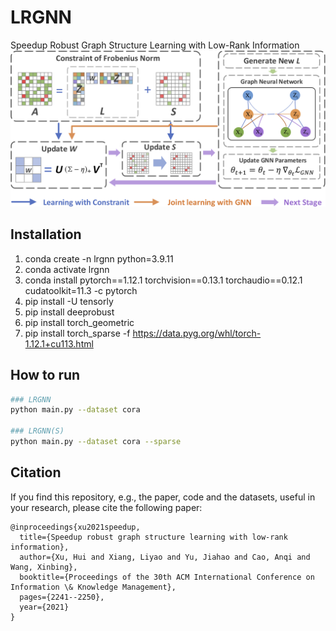 
# LRGNN
Speedup Robust Graph Structure Learning with Low-Rank Information
![Speedup Robust Graph Structure Learning with Low-Rank Information](system_model.png "Model Architecture")

## Installation
1. conda create -n lrgnn python=3.9.11
2. conda activate lrgnn
3. conda install pytorch==1.12.1 torchvision==0.13.1 torchaudio==0.12.1 cudatoolkit=11.3 -c pytorch
4. pip install -U tensorly
5. pip install deeprobust
6. pip install torch_geometric
7. pip install torch_sparse -f https://data.pyg.org/whl/torch-1.12.1+cu113.html

## How to run
```bash
### LRGNN
python main.py --dataset cora

### LRGNN(S)
python main.py --dataset cora --sparse

```
## Citation
If you find this repository, e.g., the paper, code and the datasets, useful in your research, please cite the following paper:
```
@inproceedings{xu2021speedup,
  title={Speedup robust graph structure learning with low-rank information},
  author={Xu, Hui and Xiang, Liyao and Yu, Jiahao and Cao, Anqi and Wang, Xinbing},
  booktitle={Proceedings of the 30th ACM International Conference on Information \& Knowledge Management},
  pages={2241--2250},
  year={2021}
}
```
